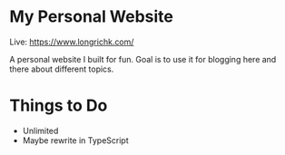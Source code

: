 # My Personal Website

Live: https://www.longrichk.com/

A personal website I built for fun. Goal is to use it for blogging here and there about different topics. 

# Things to Do
- Unlimited
- Maybe rewrite in TypeScript
